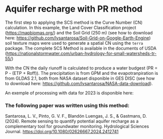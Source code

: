 # Aquifer recharge with PR method

The first step to applying the SCS method is the Curve Number (CN) calculation. In this example, the Land Cover Classification project (https://mapbiomas.org/) and the Soil Grid (250 m) (see how to download here: https://github.com/lvsantarosa/Soil-Grid-on-Google-Earth-Engine) soil texture maps were used to generate a spatial CN using the `terra` package. The complete SCS Method is available in the documents of USDA (https://nationalstormwater.com/urban-hydrology-for-small-watersheds-tr-55/)

With the CN the daily riunoff is calculated to produce a water budgest (PR = P - (ETP + Roff)). The precipitation is from GPM and the evapotranpiration is from GLDAS 2.1, both from NASA dataset disponible in GES DISC (see how to download here: https://github.com/lvsantarosa/NASA-data-download). 

An exemple of processing with data for 2023 is disponible here: 

### The following paper was written using this method:

Santarosa, L. V., Pinto, G. V. F., Blandón Luengas, J. S., & Gastmans, D. (2024). Remote sensing to quantify potential aquifer recharge as a complementary tool for groundwater monitoring. Hydrological Sciences Journal. https://doi.org/10.1080/02626667.2024.2412741
